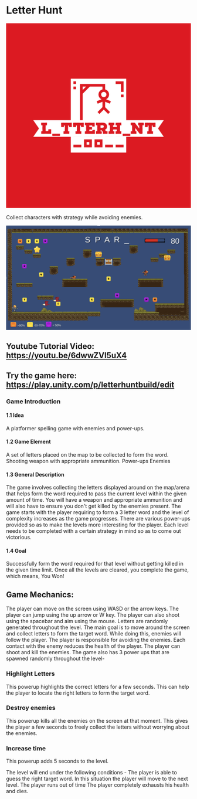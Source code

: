 # Letter Hunt
![Letter Hunt](./Misc/data/L_tterH_nt-logos.jpeg)

Collect characters with strategy while avoiding enemies.

![Final Protoype](./Misc/data/Finalprototype.png)

## Youtube Tutorial Video: https://youtu.be/6dwwZVI5uX4

## Try the game here: https://play.unity.com/p/letterhuntbuild/edit

### Game Introduction
#### 1.1 Idea
A platformer spelling game with enemies and power-ups. 
#### 1.2 Game Element
A set of letters placed on the map to be collected to form the word.
Shooting weapon with appropriate ammunition.
Power-ups
Enemies  
#### 1.3 General Description
The game involves collecting the letters displayed around on the map/arena that helps form the word required to pass the current level within the given amount of time. You will have a weapon and appropriate ammunition and will also have to ensure you don't get killed by the enemies present. The game starts with the player requiring to form a 3 letter word and the level of complexity increases as the game progresses.  There are various power-ups provided so as to make the levels more interesting for the player. Each level needs to be completed with a certain strategy in mind so as to come out victorious. 
#### 1.4 Goal
Successfully form the word required for that level without getting killed in the given time limit. Once all the levels are cleared, you complete the game, which means, You Won!



## Game Mechanics:
The player can move on the screen using WASD or the arrow keys. The player can jump using the up arrow or W key. 
The player can also shoot using the spacebar and aim using the mouse.
Letters are randomly generated throughout the level. The main goal is to move around the screen and collect letters to form the target word. 
While doing this, enemies will follow the player. The player is responsible for avoiding the enemies. Each contact with the enemy reduces the health of the player. 
The player can shoot and kill the enemies.
The game also has 3 power ups that are spawned randomly throughout the level- 

### Highlight Letters

This powerup highlights the correct letters for a few seconds. This can help the player to locate the right letters to form the target word.


### Destroy enemies

This powerup kills all the enemies on the screen at that moment. This gives the player a few seconds to freely collect the letters without worrying about the enemies.


### Increase time

This powerup adds 5 seconds to the level.

 The level will end under the following conditions - 
The player is able to guess the right target word. In this situation the player will move to the next level.
The player runs out of time
The player completely exhausts his health and dies.

